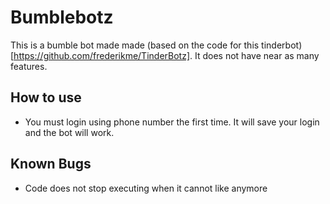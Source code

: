 # Bumblebotz

This is a bumble bot made made (based on the code for this tinderbot)[https://github.com/frederikme/TinderBotz]. It does not have near as many features.

## How to use

- You must login using phone number the first time. It will save your login and the bot will work.

## Known Bugs

- Code does not stop executing when it cannot like anymore
